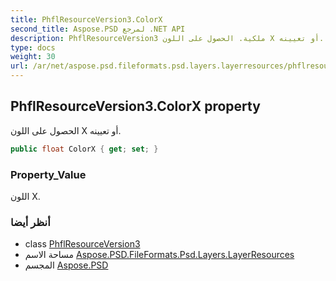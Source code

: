 ```yaml
---
title: PhflResourceVersion3.ColorX
second_title: Aspose.PSD لمرجع .NET API
description: PhflResourceVersion3 ملكية. الحصول على اللون X أو تعيينه.
type: docs
weight: 30
url: /ar/net/aspose.psd.fileformats.psd.layers.layerresources/phflresourceversion3/colorx/
---
```

## PhflResourceVersion3.ColorX property

الحصول على اللون X أو تعيينه.

```csharp
public float ColorX { get; set; }
```

### Property_Value

اللون X.

### أنظر أيضا

* class [PhflResourceVersion3](../)
* مساحة الاسم [Aspose.PSD.FileFormats.Psd.Layers.LayerResources](../../phflresourceversion3/)
* المجسم [Aspose.PSD](../../../)


